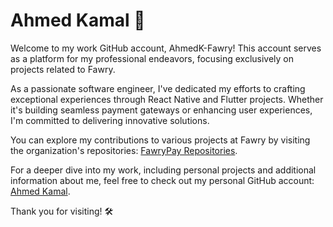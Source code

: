 # Ahmed Kamal 🚀

Welcome to my work GitHub account, AhmedK-Fawry! This account serves as a platform for my professional endeavors, focusing exclusively on projects related to Fawry.

As a passionate software engineer, I've dedicated my efforts to crafting exceptional experiences through React Native and Flutter projects. Whether it's building seamless payment gateways or enhancing user experiences, I'm committed to delivering innovative solutions.

You can explore my contributions to various projects at Fawry by visiting the organization's repositories: [FawryPay Repositories](https://github.com/orgs/FawryPay/repositories).

For a deeper dive into my work, including personal projects and additional information about me, feel free to check out my personal GitHub account: [Ahmed Kamal](https://github.com/AKreview22).

Thank you for visiting! 🛠️
